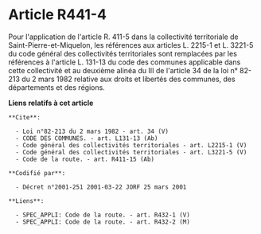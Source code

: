 # Article R441-4

Pour l'application de l'article R. 411-5 dans la collectivité territoriale de Saint-Pierre-et-Miquelon, les références aux
articles L. 2215-1 et L. 3221-5 du code général des collectivités territoriales sont remplacées par les références à
l'article L. 131-13 du code des communes applicable dans cette collectivité et au deuxième alinéa du III de l'article 34 de
la loi n° 82-213 du 2 mars 1982 relative aux droits et libertés des communes, des départements et des régions.

**Liens relatifs à cet article**

	**Cite**:

	  - Loi n°82-213 du 2 mars 1982 - art. 34 (V)
	  - CODE DES COMMUNES. - art. L131-13 (Ab)
	  - Code général des collectivités territoriales - art. L2215-1 (V)
	  - Code général des collectivités territoriales - art. L3221-5 (V)
	  - Code de la route. - art. R411-15 (Ab)

	**Codifié par**:

	  - Décret n°2001-251 2001-03-22 JORF 25 mars 2001

	**Liens**:

	  - SPEC_APPLI: Code de la route. - art. R432-1 (V)
	  - SPEC_APPLI: Code de la route. - art. R432-2 (M)
